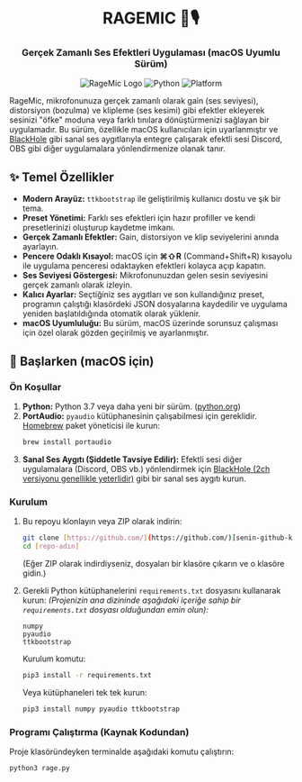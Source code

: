 <div align="center">

# RAGEMIC 🎤🎙️
### Gerçek Zamanlı Ses Efektleri Uygulaması (macOS Uyumlu Sürüm)

<img alt="RageMic Logo" src="https://img.shields.io/badge/RageMic-Ses%20Efektleri-red">
<img alt="Python" src="https://img.shields.io/badge/Python-3.7+-blue">
<img alt="Platform" src="https://img.shields.io/badge/Platform-macOS%20%7C%20Windows*-yellow">
</div>

RageMic, mikrofonunuza gerçek zamanlı olarak gain (ses seviyesi), distorsiyon (bozulma) ve klipleme (ses kesimi) gibi efektler ekleyerek sesinizi "öfke" moduna veya farklı tınılara dönüştürmenizi sağlayan bir uygulamadır. Bu sürüm, özellikle macOS kullanıcıları için uyarlanmıştır ve [BlackHole](https://github.com/ExistentialAudio/BlackHole) gibi sanal ses aygıtlarıyla entegre çalışarak efektli sesi Discord, OBS gibi diğer uygulamalara yönlendirmenize olanak tanır.

## ✨ Temel Özellikler

* **Modern Arayüz:** `ttkbootstrap` ile geliştirilmiş kullanıcı dostu ve şık bir tema.
* **Preset Yönetimi:** Farklı ses efektleri için hazır profiller ve kendi presetlerinizi oluşturup kaydetme imkanı.
* **Gerçek Zamanlı Efektler:** Gain, distorsiyon ve klip seviyelerini anında ayarlayın.
* **Pencere Odaklı Kısayol:** macOS için **⌘⇧R** (Command+Shift+R) kısayolu ile uygulama penceresi odaktayken efektleri kolayca açıp kapatın.
* **Ses Seviyesi Göstergesi:** Mikrofonunuzdan gelen sesin seviyesini gerçek zamanlı olarak izleyin.
* **Kalıcı Ayarlar:** Seçtiğiniz ses aygıtları ve son kullandığınız preset, programın çalıştığı klasördeki JSON dosyalarına kaydedilir ve uygulama yeniden başlatıldığında otomatik olarak yüklenir.
* **macOS Uyumluluğu:** Bu sürüm, macOS üzerinde sorunsuz çalışması için özel olarak gözden geçirilmiş ve ayarlanmıştır.

## 🚀 Başlarken (macOS için)

### Ön Koşullar
1.  **Python:** Python 3.7 veya daha yeni bir sürüm. ([python.org](https://www.python.org/downloads/))
2.  **PortAudio:** `pyaudio` kütüphanesinin çalışabilmesi için gereklidir. [Homebrew](https://brew.sh/index_tr) paket yöneticisi ile kurun:
    ```bash
    brew install portaudio
    ```
3.  **Sanal Ses Aygıtı (Şiddetle Tavsiye Edilir):** Efektli sesi diğer uygulamalara (Discord, OBS vb.) yönlendirmek için [BlackHole (2ch versiyonu genellikle yeterlidir)](https://github.com/ExistentialAudio/BlackHole) gibi bir sanal ses aygıtı kurun.

### Kurulum
1.  Bu repoyu klonlayın veya ZIP olarak indirin:
    ```bash
    git clone [https://github.com/](https://github.com/)[senin-github-kullanıcıadın]/[repo-adın].git
    cd [repo-adın]
    ```
    (Eğer ZIP olarak indirdiyseniz, dosyaları bir klasöre çıkarın ve o klasöre gidin.)

2.  Gerekli Python kütüphanelerini `requirements.txt` dosyasını kullanarak kurun:
    *(Projenizin ana dizininde aşağıdaki içeriğe sahip bir `requirements.txt` dosyası olduğundan emin olun):*
    ```text
    numpy
    pyaudio
    ttkbootstrap
    ```
    Kurulum komutu:
    ```bash
    pip3 install -r requirements.txt
    ```
    Veya kütüphaneleri tek tek kurun:
    ```bash
    pip3 install numpy pyaudio ttkbootstrap
    ```

### Programı Çalıştırma (Kaynak Kodundan)
Proje klasöründeyken terminalde aşağıdaki komutu çalıştırın:
```bash
python3 rage.py
